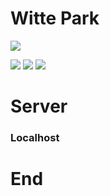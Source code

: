 # Witte Park

![](https://pandao.github.io/editor.md/images/logos/editormd-logo-180x180.png)

![](https://img.shields.io/github/stars/zahadneokurkycz/Witte-Park.svg) ![](https://img.shields.io/github/release/zahadneokurkycz/Witte-Park.svg) ![](https://img.shields.io/github/issues/zahadneokurkycz/Witte-Park.svg)


# Server
<!---What hosting do you prefer (All of these are free)

[Your PC (Localhost)](#your-pc "Your PC (Localhost)") --->

<!--- ### Repl.it
##### 1. Step - Login
Go to **[Replit](https://replit.com/ "Replit")**

Click **Login** or **Sign up** button in the top-right corner

Simply login
##### 2. Step - Fork repl
If you are logned in, you must go to my replit ([https://replit.com/@zahadneokurkycz/Witte-Park-server](https://replit.com/@zahadneokurkycz/Witte-Park-server))

Click on the **Fork repl** button in the top-right

Click again on the **Fork repl** in the dialog

Close all possible dialogs
##### 3. Step - Start server
Click on the console and press **Control** + **Shift** + **S** keys

Type this command: `npm start`

After a while, the IP address should be displayed
##### Done
If you want to restart the server at any time, repeat step three
### Github --->
### Localhost


# End
